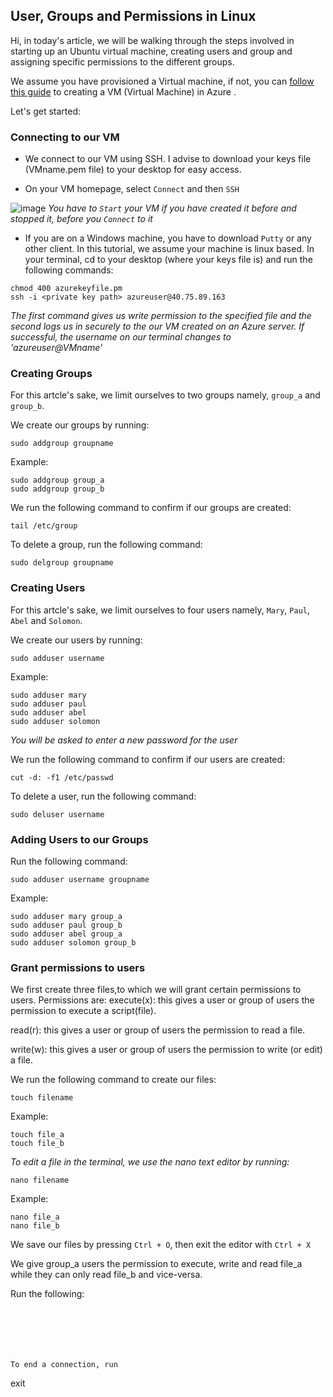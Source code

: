 ## User, Groups and Permissions in Linux

Hi, in today's article, we will be walking through the steps involved in starting up an Ubuntu virtual machine, creating users and group and assigning specific permissions to the different groups.

We assume you have provisioned a Virtual machine, if not, you can [follow this guide](https://docs.microsoft.com/en-us/azure/virtual-machines/linux/quick-create-portal) to creating a VM (Virtual Machine) in Azure .

Let's get started:

### Connecting to our VM
*   We connect to our VM using SSH. I advise to download your keys file (VMname.pem file) to your desktop for easy access.

*   On your VM homepage, select ```Connect``` and then ```SSH```

![image](https://user-images.githubusercontent.com/49791498/107135957-5b248000-68ff-11eb-8557-0d0d3fe8ab96.png)
*You have to ```Start``` your VM if you have created it before and stopped it, before you ```Connect``` to it*

*   If you are on a Windows machine, you have to download ```Putty``` or any other client. In this tutorial, we assume your machine is linux based. In your terminal, cd to your desktop (where your keys file is) and run the following commands:
```
chmod 400 azurekeyfile.pm
ssh -i <private key path> azureuser@40.75.89.163
```  
*The first command gives us write permission to the specified file and the second logs us in securely to the our VM created on an Azure server.
If successful, the username on our terminal changes to 'azureuser@VMname'*

### Creating Groups
For this artcle's sake, we limit ourselves to two groups namely, ```group_a``` and ```group_b```.

We create our groups by running:
```
sudo addgroup groupname
```
Example:
```
sudo addgroup group_a
sudo addgroup group_b
```

We run the following command to confirm if our groups are created:
```
tail /etc/group
```

To delete a group, run the following command:
```
sudo delgroup groupname
```

### Creating Users
For this artcle's sake, we limit ourselves to four users namely, ```Mary```, ```Paul```, ```Abel``` and ```Solomon```.

We create our users by running:
```
sudo adduser username
```
Example:
```
sudo adduser mary
sudo adduser paul
sudo adduser abel
sudo adduser solomon
```
*You will be asked to enter a new password for the user*

We run the following command to confirm if our users are created:
```
cut -d: -f1 /etc/passwd
```

To delete a user, run the following command:
```
sudo deluser username
```

### Adding Users to our Groups
Run the following command:
```
sudo adduser username groupname
```

Example:
```
sudo adduser mary group_a
sudo adduser paul group_b
sudo adduser abel group_a
sudo adduser solomon group_b
```

### Grant permissions to users
We first create three files,to which we will grant certain permissions to users.
Permissions are:
execute(x): this gives a user or group of users the permission to execute a script(file).

read(r): this gives a user or group of users the permission to read a file.

write(w): this gives a user or group of users the permission to write (or edit) a file.

We run the following command to create our files:
```
touch filename
```

Example:
```
touch file_a
touch file_b
```

*To edit a file in the terminal, we use the nano text editor by running:*
```
nano filename
```

Example:
```
nano file_a
nano file_b
```

We save our files by pressing ```Ctrl + O```, then exit the editor with ```Ctrl + X```

We give group_a users the permission to execute, write and read file_a while they can only read file_b and vice-versa.

Run the following:
```






To end a connection, run
```
exit
```